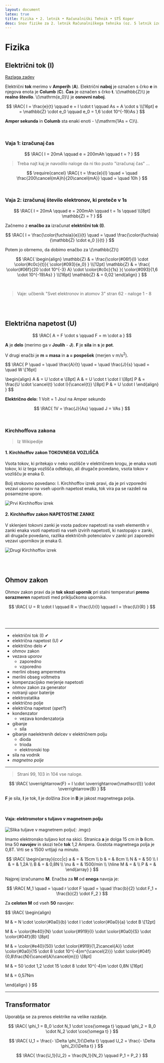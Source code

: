 ```yaml
---
layout: document
latex: true
title: Fizika • 2. letnik • Računalniški Tehnik • STŠ Koper
desc: Snov fizike za 2. letnik Računalniškega tehnika (oz. 5 letnik izobraževanja v računalniški smeri).
---
```


# Fizika

$$
\newcommand{\RAC}[1]{\phantom{a}\\[0pt]\mathrm{#1}\\[0pt]\phantom{a}}
$$

## Električni tok (I)

[Razlaga zadev](https://www.youtube.com/watch?v=iyG9_UFJVoI)

Električni **tok** merimo v **Amperih** (**A**). Električni **naboj** je označen s črko **e** in njegova enota je **Columb** (**C**). **Čas** je označen s črko **t**. \\(\mathbb{Z}\\) je **realno število**. \\(\mathrm{e_0}\\) je **osnovni naboj**.

$$
\RAC{
  I = \frac{e}{t} \qquad e = I \cdot t \qquad As = A \cdot s
  \\[16pt]
  e = \mathbb{Z} \cdot e_0 \qquad e_0 = 1,6 \cdot 10^{-19}As
}
$$

**Amper sekunda** in **Columb** sta enaki enoti - \\(\mathrm{1As = C}\\).

<br>

### Vaja 1: izračunaj čas

$$
\RAC{
  I = 20mA \qquad 
  e = 200mAh \qquad 
  t = ?
}
$$

> Treba najt kaj je navodilo naloge da ni tko pusto "izračunaj čas" ...

$$
\require{cancel}
\RAC{
  t = \frac{e}{I} \quad 
  = \quad \frac{200\cancel{mA}h}{20\cancel{mA}} \quad 
  = \quad 10h
}
$$

<br>

### Vaja 2: izračunaj število elektronov, ki preteče v 1s

$$
\RAC{
  I = 20mA \qquad
  e = 200mAh \qquad
  t = 1s \qquad
  \\[8pt]
  \mathbb{Z} = ?
}
$$

Začnemo z **enačbo za** izračunat **električni tok (I)**.

$$
\RAC{
  I = \frac{\color{fuchsia}{e}}{t} \quad  = \quad \frac{\color{fuchsia}{\mathbb{Z} \cdot e_0 }}{t}
}
$$

Potem jo obrnemo, da dobimo enačbo za \\(\mathbb{Z}\\)

$$
\RAC{
  \begin{align}
  \mathbb{Z} & = \frac{\color{#06f}{I} \cdot \color{#c0c}{t}}{ \color{#093}{e_0} } 
  \\[12pt]
  \mathbb{Z} & = \frac{ \color{#06f}{20 \cdot 10^{-3} A} \cdot \color{#c0c}{1s} }{ \color{#093}{1,6 \cdot 10^{-19}As} } 
  \\[16pt]
  \mathbb{Z} & = 0,02
  \end{align}
}
$$

<br>

> Vaje: učbenik "Svet elektronov in atomov 3" stran 62 - naloge 1 - 8

<br><br>

## Električna napetost (U)

$$
\RAC{
  A = F \cdot s \qquad F = m \cdot a
}
$$

**A** je **delo** (merimo ga v **Joulih** - **J**). **F** je **sila** in **s** je **pot**.

V drugi enačbi je **m = masa** in **a = pospešek** (merjen v m/s<sup>2</sup>).

$$
\RAC{
  P \quad = \quad \frac{A}{t} \quad = \quad \frac{J}{s} \quad = \quad W \\[16pt]

  \begin{align}
  A & = U \cdot e \\[8pt]
  A & = U \cdot t \cdot I \\[8pt]
  P & = \frac{U \cdot \cancel{t} \cdot I}{\cancel{t}} \\[8pt]
  P & = U \cdot I
  \end{align}
}
$$

**Električno delo:** 1 Volt = 1 Joul na Amper sekundo

$$
\RAC{
  1V = \frac{J}{As} \qquad J = VAs
}
$$

<br>

### Kirchhoffova zakona

> Iz Wikipedije

#### 1. Kirchhoffov zakon TOKOVNEGA VOZLIŠČA

Vsota tokov, ki pritekajo v neko vozlišče v električnem krogu, je enaka vsoti tokov, ki iz tega vozlišča odtekajo, ali drugače povedano, vsota tokov v vozlišču je enaka 0.

Bolj strokovno povedano: I. Kirchhoffov izrek pravi, da je pri vzporedni vezavi uporov na vseh uporih napetost enaka, tok vira pa se razdeli na posamezne upore.

![Prvi Kirchhoffov izrek](https://upload.wikimedia.org/wikipedia/commons/6/69/KCL.png)

#### 2. Kirchhoffov zakon NAPETOSTNE ZANKE

V sklenjeni tokovni zanki je vsota padcev napetosti na vseh elementih v zanki enaka vsoti napetosti na vseh izvirih napetosti, ki nastopajo v zanki, ali drugače povedano, razlika električnih potencialov v zanki pri zaporedni vezavi upornikov je enaka 0.

![Drugi Kirchhoffov izrek](https://upload.wikimedia.org/wikipedia/commons/e/e3/KVL.png)

<br><br>

## Ohmov zakon

Ohmov zakon pravi da je **tok skozi upornik** pri stalni temperaturi **premo sorazmeren** napetosti med priključkoma upornika.

$$
\RAC{
  U = R \cdot I \qquad R = \frac{U}{I} \qquad I = \frac{U}{R}
}
$$

<br><br>



---







- električni tok (I) ✔
- električna napetost (U) ✔
- električno delo ✔
- ohmov zakon
- vezava uporov
  - zaporedno
  - vzporedno
- merlini obseg ampermetra
- merilni obseg voltmetra
- kompenzacijsko merjenje napetosti
- ohmov zakon za generator
- notranji upor baterije
- elektrostatika
- električno polje
- električna napetost (*spet?*)
- kondenzator
  - vezava kondenzatorja
- gibanje
  - sila
- gibanje naelektrenih delcev v električnem polju
  - dioda
  - trioda
  - elektronski top
- sila na vodnik
- *magnetno polje*









---

> Strani 99, 103 in 104 vse naloge.


$$
\RAC{
  \overrightarrow{F} = I \cdot \overrightarrow{\mathscr{l}} \cdot \overrightarrow{B}
}
$$

**F** je sila, **I** je tok, **l** je dolžina žice in **B** je jakost magnetnega polja.

<br>

#### Vaja: elektromotor s tuljavo v magnetnem polju

![Slika tuljave v magnetnem polju](https://res.cloudinary.com/solamona/image/upload/v1547743798/zvs/sts-kp/rac/5l/fizika/navor_sile1_640_4.jpg){: .imgc}

Imamo elektronsko tuljavo kot na skici. Stranica **a** je dolga 15 cm in **b** 8cm. Ima 50 **navojev** in skozi teče **tok** 1,2 Ampera. Gostota magnetnega polja je 0,8T. Vrti se s 1500 vrtljaji na minuto.

$$
\RAC{
  \begin{array}{ccc|c}
    a & = & 15cm \\
    b & = & 8cm \\
    N & = & 50 \\
    I & = & 1,2A \\
    B & = & 0,8N \\
    \nu & = & 1500/min \\
    \hline
    M & = & \\
    P & = &
  \end{array}
}
$$

Najprej izračunamo **M**. Enačba za **M** od **enega** navoja je:

$$
\RAC{
  M_1 \quad = \quad r \cdot F \quad = \quad \frac{b}{2} \cdot F_1 + \frac{b}{2} \cdot F_2
}
$$

Za **celoten M** od vseh **50** navojev:

$$
\RAC{
  \begin{align}

  M & = N \cdot \color{#0a0}{b} \cdot I \cdot \color{#0a0}{a} \cdot B \\[12pt]

  M & = \color{#e40}{N} \cdot \color{#919}{I} \cdot \color{#0a0}{S} \cdot \color{#04f}{B} \\[8pt]

  M & = \color{#e40}{50} \cdot \color{#919}{1,2\cancel{A}} \cdot \color{#0a0}{15 \cdot 8 \cdot 10^{-4}m^{\cancel{2}}} \cdot \color{#04f}{0,8\frac{N}{\cancel{A}\cancel{m}}} \\[8pt]

  M & = 50 \cdot 1,2 \cdot 15 \cdot 8 \cdot 10^{-4}m \cdot 0,8N \\[16pt]

  M & = 0,57Nm

  \end{align}
}
$$

---

## Transformator

Uporablja se za prenos elektrike na velike razdalje.


$$
\RAC{
    \phi_1 = B_0 \cdot N_1 \cdot \cos{\omega t} \qquad \phi_2 = B_0 \cdot N_2 \cdot \cos{\omega t}
}
$$


$$
\RAC{
    U_1 = \frac{- \Delta \phi_1}{\Delta t} \qquad U_2 = \frac{- \Delta \phi_2}{\Delta t}
}
$$

$$
\RAC{
    \frac{U_1}{U_2} = \frac{N_1}{N_2} \qquad P_1 = P_2
}
$$

